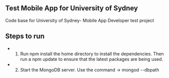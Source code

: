 ## Test Mobile App for University of Sydney ##

Code base for University of Sydney- Mobile App Developer test project

## Steps to run

- 1. Run npm install the home directory to install the dependencies. Then run a npm update to ensure that the latest packages are being used.
- 2. Start the MongoDB server. Use the command -> mongod --dbpath <database file path>